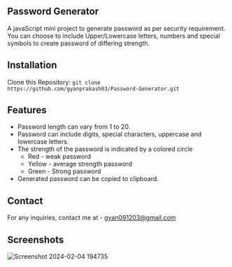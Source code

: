 Password Generator
------------------
A javaScript mini project to generate password as per security requirement. You can choose to include Upper/Lowercase letters, numbers and special symbols to create password of differing strength.

Installation
------------
Clone this Repository: `git clone https://github.com/gyanprakash03/Password-Generator.git`

Features
--------
*  Password length can vary from 1 to 20.
*  Password can include digits, special characters, uppercase and lowercase letters.
*  The strength of the password is indicated by a colored circle
    *  Red - weak password
    *  Yellow - average strength password
    *  Green - Strong password
*  Generated password can be copied to clipboard.

Contact
-------
For any inquiries, contact me at - gyan091203@gmail.com

Screenshots
-----------
![Screenshot 2024-02-04 194735](https://github.com/gyanprakash03/Password-Generator/assets/127295111/34551459-0021-4541-9a3c-352e61bf32d8)

